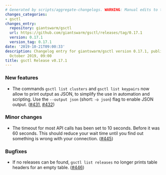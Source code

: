 ```yaml
---
# Generated by scripts/aggregate-changelogs. WARNING: Manual edits to this files will be overwritten.
changes_categories:
- gsctl
changes_entry:
  repository: giantswarm/gsctl
  url: https://github.com/giantswarm/gsctl/releases/tag/0.17.1
  version: 0.17.1
  version_tag: 0.17.1
date: '2019-10-21T09:00:33'
description: Changelog entry for giantswarm/gsctl version 0.17.1, published on 21
  October 2019, 09:00
title: gsctl Release v0.17.1
---
```


### New features

- The commands `gsctl list clusters` and `gsctl list keypairs` now allow to print output as JSON, to simplify the use in automation and scripting. Use the `--output json` (short: `-o json`) flag to enable JSON output. ([#431](https://github.com/giantswarm/gsctl/pull/431), [#432](https://github.com/giantswarm/gsctl/pull/432)) 

### Minor changes

- The timeout for most API calls has been set to 10 seconds. Before it was 60 seconds. This should reduce your wait time until you find out something is wrong with your connection. ([#445](https://github.com/giantswarm/gsctl/pull/445))

### Bugfixes

- If no releases can be found, `gsctl list releases` no longer prints table headers for an empty table. ([#446](https://github.com/giantswarm/gsctl/pull/446))

